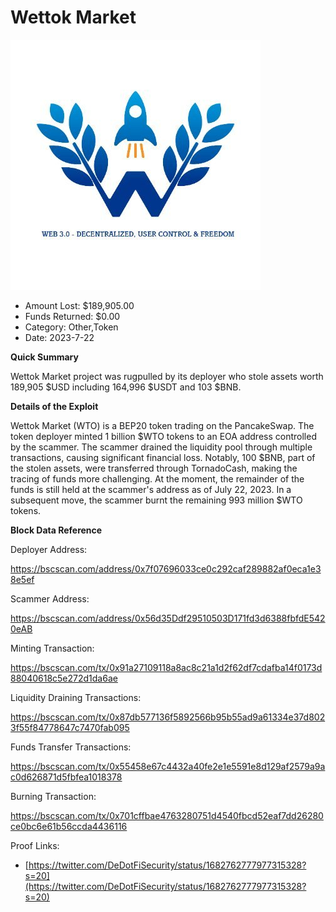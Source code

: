# Wettok Market
![Wettok Market](/rektimages/Wettok-Market.png)
- Amount Lost: $189,905.00
- Funds Returned: $0.00
- Category: Other,Token
- Date: 2023-7-22

**Quick Summary**

Wettok Market project was rugpulled by its deployer who stole assets worth 189,905 $USD including 164,996 $USDT and 103 $BNB.

  


 **Details of the Exploit**

Wettok Market (WTO) is a BEP20 token trading on the PancakeSwap. The token deployer minted 1 billion $WTO tokens to an EOA address controlled by the scammer. The scammer drained the liquidity pool through multiple transactions, causing significant financial loss. Notably, 100 $BNB, part of the stolen assets, were transferred through TornadoCash, making the tracing of funds more challenging. At the moment, the remainder of the funds is still held at the scammer's address as of July 22, 2023. In a subsequent move, the scammer burnt the remaining 993 million $WTO tokens.

  


 **Block Data Reference**

Deployer Address:

https://bscscan.com/address/0x7f07696033ce0c292caf289882af0eca1e38e5ef

  


Scammer Address:

https://bscscan.com/address/0x56d35Ddf29510503D171fd3d6388fbfdE5420eAB

  


Minting Transaction:

https://bscscan.com/tx/0x91a27109118a8ac8c21a1d2f62df7cdafba14f0173d88040618c5e272d1da6ae

  


Liquidity Draining Transactions:

https://bscscan.com/tx/0x87db577136f5892566b95b55ad9a61334e37d8023f55f84778647c7470fab095

  


Funds Transfer Transactions:

https://bscscan.com/tx/0x55458e67c4432a40fe2e1e5591e8d129af2579a9ac0d626871d5fbfea1018378

  


Burning Transaction:

https://bscscan.com/tx/0x701cffbae4763280751d4540fbcd52eaf7dd26280ce0bc6e61b56ccda4436116


Proof Links:
- [https://twitter.com/DeDotFiSecurity/status/1682762777977315328?s=20](https://twitter.com/DeDotFiSecurity/status/1682762777977315328?s=20)


